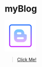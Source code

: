# myBlog

[![Logo](https://github.com/abdullahtabish/myblog/blob/main/public/icon/icon.png)](https://count-myblog.onrender.com)

> [Click Me!](https://count-myblog.onrender.com)
